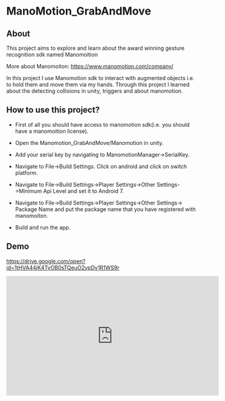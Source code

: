 # ManoMotion_GrabAndMove

## About

This project aims to explore and learn about the  award winning gesture recognition sdk named Manomoition

More about Manomoiton: https://www.manomotion.com/company/

In this project I use Manomotion sdk to interact with augmented objects i.e. to hold them and move them via my hands. Through this project I learned about the detecting collisions in unity, triggers and about manomotion.

## How to use this project?

 * First of all you should have access to manomotion sdk(i.e. you should have a manomoition license).
 
 * Open the Manomotion_GrabAndMove/Manomotion in unity.
 
 * Add your serial key by navigating to ManomotionManager->SerialKey.
 
 * Navigate to File->Build Settings. Click on android and click on switch platform.
 
 * Navigate to File->Build Settings->Player Settings->Other Settings->Minimum Api Level and set it to Android 7.
 
 * Navigate to File->Build Settings->Player Settings->Other Settings-> Package Name and put the package name that you have registered with manomoiton.
 
 * Build and run the app.
 
 
 ## Demo
 https://drive.google.com/open?id=1tHVA44jK4TvOB0sTQeuO2ypDv1R1WS9r
 
 <iframe width="560" height="315" src="https://www.youtube.com/embed/lJIrF4YjHfQ" frameborder="0" allow="autoplay; encrypted-media" allowfullscreen></iframe>
